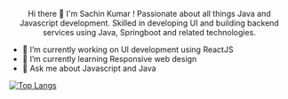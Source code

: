 <p align="center"> Hi there 👋 I'm Sachin Kumar ! Passionate about all things Java and Javascript development. 
Skilled in developing UI and building backend services using Java, Springboot and related technologies. </p> 

- 🔭 I’m currently working on UI development using ReactJS
- 🌱 I’m currently learning Responsive web design
- &#128102; Ask me about Javascript and Java

[![Top Langs](https://github-readme-stats.vercel.app/api/top-langs/?username=sachinkumar579)](https://github.com/sachinkumar579/github-readme-stats)
